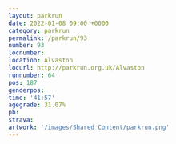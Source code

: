 ```yaml
---
layout: parkrun
date: 2022-01-08 09:00 +0000
category: parkrun
permalink: /parkrun/93
number: 93
locnumber: 
location: Alvaston
locurl: http://parkrun.org.uk/Alvaston
runnumber: 64
pos: 187
genderpos: 
time: '41:57'
agegrade: 31.07%
pb: 
strava: 
artwork: '/images/Shared Content/parkrun.png'
---
```

